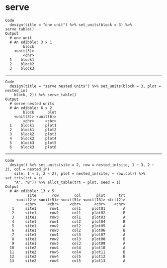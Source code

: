 # serve

    Code
      design(title = "one unit") %>% set_units(block = 3) %>% serve_table()
    Output
      # one unit 
      # An edibble: 3 x 1
            block
        <unit(3)>
            <chr>                                                                     
      1    block1
      2    block2
      3    block3

---

    Code
      design(title = "serve nested units") %>% set_units(block = 3, plot = nested_in(
        block, 2)) %>% serve_table()
    Output
      # serve nested units 
      # An edibble: 6 x 2
            block      plot
        <unit(3)> <unit(6)>
            <chr>     <chr>                                                           
      1    block1     plot1
      2    block1     plot2
      3    block2     plot3
      4    block2     plot4
      5    block3     plot5
      6    block3     plot6

---

    Code
      design() %>% set_units(site = 2, row = nested_in(site, 1 ~ 3, 2 ~ 2), col = nested_in(
        site, 1 ~ 3, 2 ~ 2), plot = nested_in(site, ~ row:col)) %>% set_trts(trt = c(
        "A", "B")) %>% allot_table(trt ~ plot, seed = 1)
    Output
      # An edibble: 13 x 5
              site       row       col       plot      trt
         <unit(2)> <unit(5)> <unit(5)> <unit(13)> <trt(2)>
             <chr>     <chr>     <chr>      <chr>    <chr>                            
       1     site1      row1      col1     plot01        A
       2     site1      row2      col1     plot02        B
       3     site1      row3      col1     plot03        A
       4     site1      row1      col2     plot04        B
       5     site1      row2      col2     plot05        A
       6     site1      row3      col2     plot06        B
       7     site1      row1      col3     plot07        A
       8     site1      row2      col3     plot08        B
       9     site1      row3      col3     plot09        A
      10     site2      row4      col4     plot10        A
      11     site2      row5      col4     plot11        B
      12     site2      row4      col5     plot12        B
      13     site2      row5      col5     plot13        A

